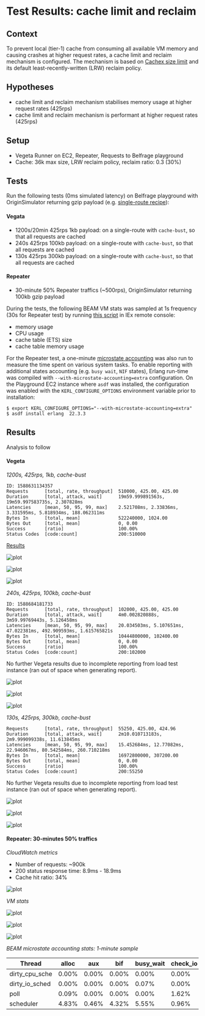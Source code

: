 # Test Results: cache limit and reclaim

## Context

To prevent local (tier-1) cache from consuming all available VM memory and causing crashes at higher request rates, a cache limit and reclaim mechanism is configured. The mechanism is based on [Cachex size limit](https://hexdocs.pm/cachex/cache-limits.html) and its default least-recently-written (LRW) reclaim policy.

## Hypotheses

- cache limit and reclaim mechanism stabilises memory usage at higher request rates (425rps)
- cache limit and reclaim mechanism is performant at higher request rates (425rps)

## Setup
- Vegeta Runner on EC2, Repeater, Requests to Belfrage playground
- Cache: 36k max size, LRW reclaim policy, reclaim ratio: 0.3 (30%)

## Tests

Run the following tests (0ms simulated latency) on Belfrage playground with OriginSimulator returning gzip payload (e.g. [single-route recipe](data/2020-05-05/recipe.json)):

#### Vegata

- 1200s/20min 425rps 1kb payload: on a single-route with `cache-bust`, so that all requests are cached
- 240s 425rps 100kb payload: on a single-route with `cache-bust`, so that all requests are cached
- 130s 425rps 300kb payload: on a single-route with `cache-bust`, so that all requests are cached

#### Repeater

- 30-minute 50% Repeater traffics (~500rps), OriginSimulator returning 100kb gzip payload

During the tests, the following BEAM VM stats was sampled at 1s frequency (30s for Repeater test) by running [this script]() in IEx remote console:

- memory usage
- CPU usage
- cache table (ETS) size
- cache table memory usage

For the Repeater test, a one-minute [microstate accounting](https://erlang.org/doc/man/msacc.html) was also run to measure the time spent on various system tasks. To enable reporting with additional states accounting (e.g. `busy wait`, `NIF` states), Erlang run-time was compiled with `--with-microstate-accounting=extra` configuration. On the Playground EC2 instance where `asdf` was installed, the configuration was enabled with the `KERL_CONFIGURE_OPTIONS` environment variable prior to installation: 

```
$ export KERL_CONFIGURE_OPTIONS="--with-microstate-accounting=extra"
$ asdf install erlang  22.3.3
```

## Results

Analysis to follow

#### Vegeta

*1200s, 425rps, 1kb, cache-bust*

```
ID: 1588631134357
Requests      [total, rate, throughput]  510000, 425.00, 425.00
Duration      [total, attack, wait]      19m59.999891563s, 19m59.997583735s, 2.307828ms
Latencies     [mean, 50, 95, 99, max]    2.521708ms, 2.33836ms, 3.331595ms, 5.818934ms, 188.062311ms
Bytes In      [total, mean]              522240000, 1024.00
Bytes Out     [total, mean]              0, 0.00
Success       [ratio]                    100.00%
Status Codes  [code:count]               200:510000  
```

[Results](https://broxy.tools.bbc.co.uk/belfrage-loadtest-results/vegeta-1200s-425rps-1588631134357)

![plot](img/2020-05-05/1200s_425rps_1kb_mem.png)

![plot](img/2020-05-05/1200s_425rps_1kb_cpu.png)

![plot](img/2020-05-05/1200s_425rps_1kb_cache_size.png)

*240s, 425rps, 100kb, cache-bust*

```
ID: 1588684181733
Requests      [total, rate, throughput]  102000, 425.00, 425.00
Duration      [total, attack, wait]      4m0.002820888s, 3m59.99769443s, 5.126458ms
Latencies     [mean, 50, 95, 99, max]    20.034503ms, 5.107651ms, 47.022381ms, 492.909593ms, 1.615765821s
Bytes In      [total, mean]              10444800000, 102400.00
Bytes Out     [total, mean]              0, 0.00
Success       [ratio]                    100.00%
Status Codes  [code:count]               200:102000
```

No further Vegeta results due to incomplete reporting from load test instance (ran out of space when generating report).

![plot](img/2020-05-05/240s_425rps_100kb_mem.png)

![plot](img/2020-05-05/240s_425rps_100kb_cpu.png)

![plot](img/2020-05-05/240s_425rps_100kb_cache_size.png)

*130s, 425rps, 300kb, cache-bust*

```
Requests      [total, rate, throughput]  55250, 425.00, 424.96
Duration      [total, attack, wait]      2m10.010713183s, 2m9.999099338s, 11.613845ms
Latencies     [mean, 50, 95, 99, max]    15.452684ms, 12.77082ms, 22.946067ms, 80.542584ms, 260.710218ms
Bytes In      [total, mean]              16972800000, 307200.00
Bytes Out     [total, mean]              0, 0.00
Success       [ratio]                    100.00%
Status Codes  [code:count]               200:55250  
```

No further Vegeta results due to incomplete reporting from load test instance (ran out of space when generating report).

![plot](img/2020-05-05/130s_425rps_300kb_mem.png)

![plot](img/2020-05-05/130s_425rps_300kb_cpu.png)

![plot](img/2020-05-05/130s_425rps_300kb_cache_size.png)

#### Repeater: 30-minutes 50% traffics

*CloudWatch metrics*

- Number of requests: ~900k
- 200 status response time: 8.9ms - 18.9ms
- Cache hit ratio: 34%

![plot](img/2020-05-05/30min_50percent_repeater_100kb_stats.png)

*VM stats*

![plot](img/2020-05-05/30min_50percent_repeater_100kb_mem.png)

![plot](img/2020-05-05/30min_50percent_repeater_100kb_cpu.png)

![plot](img/2020-05-05/30min_50percent_repeater_100kb_cache_size.png)

*BEAM microstate accounting stats: 1-minute sample*

|     Thread     | alloc |  aux  |  bif  | busy_wait | check_io | emulator | ets | gc | gc_full | nif | other | port | send | sleep | timers |
|----------------|-------|-------|-------|-----------|----------|----------|-----|----|---------|-----|-------|------|------|-------|--------|
| dirty_cpu_sche | 0.00% | 0.00% | 0.00% | 0.00% | 0.00% | 0.00% | 0.00% | 0.00% | 0.00% | 0.00% | 0.00% | 0.00% | 0.00% | 100.00% | 0.00% |
| dirty_io_sched | 0.00% | 0.00% | 0.00% | 0.07% | 0.00% | 0.00% | 0.00% | 0.00% | 0.00% | 0.00% | 0.00% | 0.00% | 0.00% | 99.92% | 0.00% |
| poll | 0.09% | 0.00% | 0.00% | 0.00% | 1.62% | 0.00% | 0.00% | 0.00% | 0.00% | 0.00% | 0.00% | 0.00% | 0.00% | 98.29% | 0.00% |
| scheduler | 4.83% | 0.46% | 4.32% | 5.55% | 0.96% | 13.79% | 2.53% | 4.24% | 0.61% | 51.74% | 0.87% | 2.18% | 1.04% | 6.83% | 0.03% |